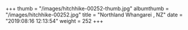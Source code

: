 +++
thumb = "/images/hitchhike-00252-thumb.jpg"
albumthumb = "/images/hitchhike-00252.jpg"
title = "Northland Whangarei , NZ"
date = "2019:08:16 12:13:54"
weight = 252
+++
